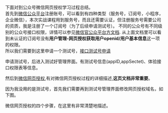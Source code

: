 下面对到公众号微信网页授权学习过程总结。    
首先到[微信公众平台](https://mp.weixin.qq.com/)注册账号，可以看到有四种类型（服务号，订阅号，小程序，企业微信），本次实战课程用到服务号，而且还需要认证，但注册服务号需要公司的资质，我是注册了一个订阅号（为了后续申请测试号）。
不同的公众号有不同级别的公众号接口权限，详情可以参见[微信官公众平台方文档](https://mp.weixin.qq.com/wiki?t=resource/res_main&id=mp1433401084).
从上面文档里可以看到未认证的订阅号没有**用户管理-网页授权获取用户openid/用户基本信息**这一项的权限。    
所以我们需要到这里申请一个测试号，[接口测试号申请](https://mp.weixin.qq.com/wiki?t=resource/res_main&id=mp1421137522)

申请测试号，后进入测试好管理界面。有测试号信息(appID,appSectet)、体验接口权限表等信息。

然后到[微信网页授权](https://mp.weixin.qq.com/wiki?t=resource/res_main&id=mp1421140842),有对微信网页授权过程的详细描述,**这页文档非常重要**。     

因为我没用的是测试号，首先我们需要再到测试号管理界面修改网页授权域名，如下图。
![]()

微信网页授权的四个步骤，在这里有非常清楚地描述。


